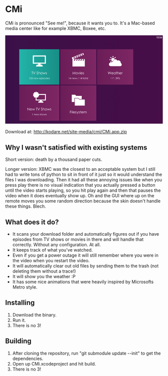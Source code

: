 # CMi

CMi is pronounced "See me!", because it wants you to. It's a Mac-based media center like for example XBMC, Boxee, etc. 

![CMi version 2.0](https://github.com/boxed/CMi/raw/master/screenshots/2013-04-21_1.png)

Download at: http://kodare.net/site-media/cmi/CMi.app.zip


## Why I wasn't satisfied with existing systems

Short version: death by a thousand paper cuts.

Longer version: XBMC was the closest to an acceptable system but I still had to write tons of python to sit in front of it just so it would understand the files I was downloading. Then it had all these annoying issues like when you press play there is no visual indication that you actually pressed a button until the video starts playing, so you hit play again and then that pauses the video when it does eventually show up. Oh and the GUI where up on the remote moves you some random direction because the skin doesn't handle these things. Blech.

## What does it do?

* It scans your download folder and automatically figures out if you have episodes from TV shows or movies in there and will handle that correctly. Without any configuration. At all.
* It keeps track of what you've watched.
* Even if you get a power outage it will still remember where you were in the video when you restart the video.
* It will automatically clear out old files by sending them to the trash (not deleting them without a trace!)
* It will show you the weather :P
* It has some nice animations that were heavily inspired by Microsofts Metro style.

## Installing

1. Download the binary. 
2. Run it.
3. There is no 3!

## Building

1. After cloning the repository, run "git submodule update --init" to get the dependencies.
2. Open up CMi.xcodeproject and hit build.
3. There is no 3!
